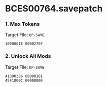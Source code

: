 # BCES00764.savepatch

### 1. Max Tokens

Target File: `UP-SAVE`

```
1000001E 0000270F
```

### 2. Unlock All Mods

Target File: `UP-SAVE`

```
41000386 00000101
45F1000C 00000000
```

